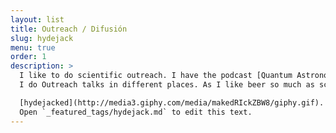 ```yaml
---
layout: list
title: Outreach / Difusión
slug: hydejack
menu: true
order: 1
description: >
  I like to do scientific outreach. I have the podcast [Quantum Astronomy](https://open.spotify.com/show/03rueSFwQr5mlTzto6VJFS) with my friend [Simon Angel](https://www.instagram.com/saangel_/). I am part of the directory of the foundation [Pequeñas Grandes Estrellas](https://www.instagram.com/fundacionpge/) where we teach astronomy to kids. I do astronomy tours at the [Adino Astronomical Observatory](http://www.oaa.cl/). 
  I do Outreach talks in different places. As I like beer so much as science, I do astrophysics talks in Bars, where I am the manager of  [Beerstrophysics](https://www.facebook.com/pages/category/Cause/Beerstrophysics-248955398954384/)

  [hydejacked](http://media3.giphy.com/media/makedRIckZBW8/giphy.gif).
  Open `_featured_tags/hydejack.md` to edit this text.
---
```

